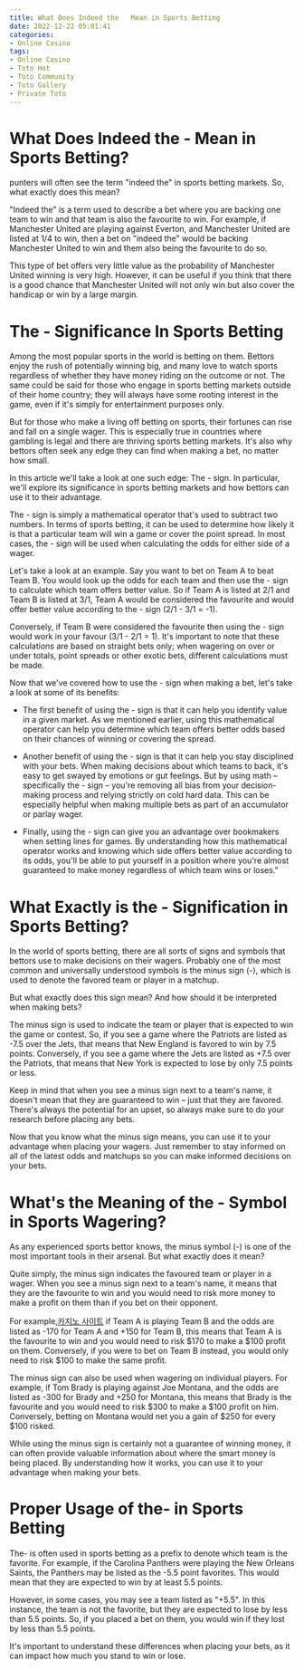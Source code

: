 ```yaml
---
title: What Does Indeed the   Mean in Sports Betting 
date: 2022-12-22 05:01:41
categories:
- Online Casino
tags:
- Online Casino
- Toto Hot
- Toto Community
- Toto Gallery
- Private Toto
---
```



#  What Does Indeed the - Mean in Sports Betting? 

punters will often see the term "indeed the" in sports betting markets. So, what exactly does this mean?

"Indeed the" is a term used to describe a bet where you are backing one team to win and that team is also the favourite to win. For example, if Manchester United are playing against Everton, and Manchester United are listed at 1/4 to win, then a bet on "indeed the" would be backing Manchester United to win and them also being the favourite to do so.

This type of bet offers very little value as the probability of Manchester United winning is very high. However, it can be useful if you think that there is a good chance that Manchester United will not only win but also cover the handicap or win by a large margin.

#  The - Significance In Sports Betting 

Among the most popular sports in the world is betting on them. Bettors enjoy the rush of potentially winning big, and many love to watch sports regardless of whether they have money riding on the outcome or not. The same could be said for those who engage in sports betting markets outside of their home country; they will always have some rooting interest in the game, even if it's simply for entertainment purposes only. 

But for those who make a living off betting on sports, their fortunes can rise and fall on a single wager. This is especially true in countries where gambling is legal and there are thriving sports betting markets. It's also why bettors often seek any edge they can find when making a bet, no matter how small. 

In this article we'll take a look at one such edge: The - sign. In particular, we'll explore its significance in sports betting markets and how bettors can use it to their advantage. 

The - sign is simply a mathematical operator that's used to subtract two numbers. In terms of sports betting, it can be used to determine how likely it is that a particular team will win a game or cover the point spread. In most cases, the - sign will be used when calculating the odds for either side of a wager. 

Let's take a look at an example. Say you want to bet on Team A to beat Team B. You would look up the odds for each team and then use the - sign to calculate which team offers better value. So if Team A is listed at 2/1 and Team B is listed at 3/1, Team A would be considered the favourite and would offer better value according to the - sign (2/1 - 3/1 = -1). 

Conversely, if Team B were considered the favourite then using the - sign would work in your favour (3/1 - 2/1 = 1). It's important to note that these calculations are based on straight bets only; when wagering on over or under totals, point spreads or other exotic bets, different calculations must be made. 

Now that we've covered how to use the - sign when making a bet, let's take a look at some of its benefits: 

- The first benefit of using the - sign is that it can help you identify value in a given market. As we mentioned earlier, using this mathematical operator can help you determine which team offers better odds based on their chances of winning or covering the spread. 

- Another benefit of using the - sign is that it can help you stay disciplined with your bets. When making decisions about which teams to back, it's easy to get swayed by emotions or gut feelings. But by using math – specifically the - sign – you're removing all bias from your decision-making process and relying strictly on cold hard data. This can be especially helpful when making multiple bets as part of an accumulator or parlay wager. 

- Finally, using the - sign can give you an advantage over bookmakers when setting lines for games. By understanding how this mathematical operator works and knowing which side offers better value according to its odds, you'll be able to put yourself in a position where you're almost guaranteed to make money regardless of which team wins or loses."

#  What Exactly is the - Signification in Sports Betting? 

In the world of sports betting, there are all sorts of signs and symbols that bettors use to make decisions on their wagers. Probably one of the most common and universally understood symbols is the minus sign (-), which is used to denote the favored team or player in a matchup.

But what exactly does this sign mean? And how should it be interpreted when making bets?

The minus sign is used to indicate the team or player that is expected to win the game or contest. So, if you see a game where the Patriots are listed as -7.5 over the Jets, that means that New England is favored to win by 7.5 points. Conversely, if you see a game where the Jets are listed as +7.5 over the Patriots, that means that New York is expected to lose by only 7.5 points or less.

Keep in mind that when you see a minus sign next to a team's name, it doesn't mean that they are guaranteed to win – just that they are favored. There's always the potential for an upset, so always make sure to do your research before placing any bets.

Now that you know what the minus sign means, you can use it to your advantage when placing your wagers. Just remember to stay informed on all of the latest odds and matchups so you can make informed decisions on your bets.

#  What's the Meaning of the - Symbol in Sports Wagering? 

As any experienced sports bettor knows, the minus symbol (-) is one of the most important tools in their arsenal. But what exactly does it mean?

Quite simply, the minus sign indicates the favoured team or player in a wager. When you see a minus sign next to a team's name, it means that they are the favourite to win and you would need to risk more money to make a profit on them than if you bet on their opponent.

For example,[카지노 사이트](https://choegocasino.com/) if Team A is playing Team B and the odds are listed as -170 for Team A and +150 for Team B, this means that Team A is the favourite to win and you would need to risk $170 to make a $100 profit on them. Conversely, if you were to bet on Team B instead, you would only need to risk $100 to make the same profit.

The minus sign can also be used when wagering on individual players. For example, if Tom Brady is playing against Joe Montana, and the odds are listed as -300 for Brady and +250 for Montana, this means that Brady is the favourite and you would need to risk $300 to make a $100 profit on him. Conversely, betting on Montana would net you a gain of $250 for every $100 risked.

While using the minus sign is certainly not a guarantee of winning money, it can often provide valuable information about where the smart money is being placed. By understanding how it works, you can use it to your advantage when making your bets.

#  Proper Usage of the- in Sports Betting

The- is often used in sports betting as a prefix to denote which team is the favorite. For example, if the Carolina Panthers were playing the New Orleans Saints, the Panthers may be listed as the -5.5 point favorites. This would mean that they are expected to win by at least 5.5 points.

However, in some cases, you may see a team listed as "+5.5". In this instance, the team is not the favorite, but they are expected to lose by less than 5.5 points. So, if you placed a bet on them, you would win if they lost by less than 5.5 points.

It's important to understand these differences when placing your bets, as it can impact how much you stand to win or lose.